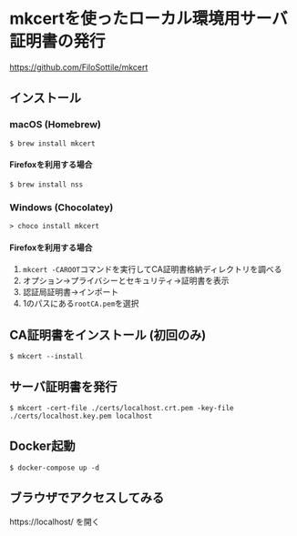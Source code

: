 # mkcertを使ったローカル環境用サーバ証明書の発行

https://github.com/FiloSottile/mkcert

## インストール

### macOS (Homebrew)

```
$ brew install mkcert
```

#### Firefoxを利用する場合

```
$ brew install nss
```

### Windows (Chocolatey)

```
> choco install mkcert
```

#### Firefoxを利用する場合
1. `mkcert -CAROOT`コマンドを実行してCA証明書格納ディレクトリを調べる
2. オプション→プライバシーとセキュリティ→証明書を表示
3. 認証局証明書→インポート
4. 1のパスにある`rootCA.pem`を選択

## CA証明書をインストール (初回のみ)

```
$ mkcert --install
```

## サーバ証明書を発行

```
$ mkcert -cert-file ./certs/localhost.crt.pem -key-file ./certs/localhost.key.pem localhost
```

## Docker起動

```
$ docker-compose up -d
```

## ブラウザでアクセスしてみる

https://localhost/ を開く
